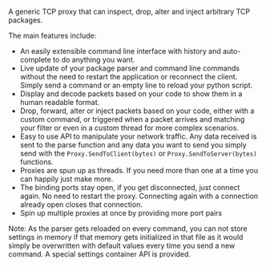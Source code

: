 A generic TCP proxy that can inspect, drop, alter and inject arbitrary TCP packages.

The main features include:

- An easily extensible command line interface with history and auto-complete to do anything you want.
- Live update of your package parser and command line commands without the need to restart the application or reconnect the client. Simply send a command or an empty line to reload your python script.
- Display and decode packets based on your code to show them in a human readable format.
- Drop, forward, alter or inject packets based on your code, either with a custom command, or triggered when a packet arrives and matching your filter or even in a custom thread for more complex scenarios.
- Easy to use API to manipulate your network traffic. Any data received is sent to the parse function and any data you want to send you simply send with the `Proxy.SendToClient(bytes)` or `Proxy.SendToServer(bytes)` functions.
- Proxies are spun up as threads. If you need more than one at a time you can happily just make more.
- The binding ports stay open, if you get disconnected, just connect again. No need to restart the proxy. Connecting again with a connection already open closes that connection.
- Spin up multiple proxies at once by providing more port pairs

Note: As the parser gets reloaded on every command, you can not store settings in memory if that memory gets initialized in that file as it would simply be overwritten with default values every time you send a new command. A special settings container API is provided.

